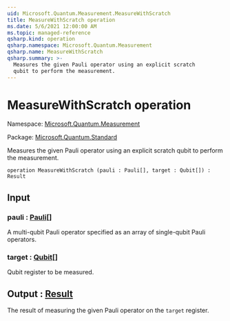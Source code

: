 ```yaml
---
uid: Microsoft.Quantum.Measurement.MeasureWithScratch
title: MeasureWithScratch operation
ms.date: 5/6/2021 12:00:00 AM
ms.topic: managed-reference
qsharp.kind: operation
qsharp.namespace: Microsoft.Quantum.Measurement
qsharp.name: MeasureWithScratch
qsharp.summary: >-
  Measures the given Pauli operator using an explicit scratch
  qubit to perform the measurement.
---
```


# MeasureWithScratch operation

Namespace: [Microsoft.Quantum.Measurement](xref:Microsoft.Quantum.Measurement)

Package: [Microsoft.Quantum.Standard](https://nuget.org/packages/Microsoft.Quantum.Standard)


Measures the given Pauli operator using an explicit scratchqubit to perform the measurement.

```qsharp
operation MeasureWithScratch (pauli : Pauli[], target : Qubit[]) : Result
```


## Input

### pauli : [Pauli](xref:microsoft.quantum.qsharp.valueliterals#pauli-literals)[]

A multi-qubit Pauli operator specified as an array ofsingle-qubit Pauli operators.


### target : [Qubit](xref:microsoft.quantum.qsharp.valueliterals#qubit-literals)[]

Qubit register to be measured.



## Output : [Result](xref:microsoft.quantum.qsharp.valueliterals#result-literal)

The result of measuring the given Pauli operator onthe `target` register.